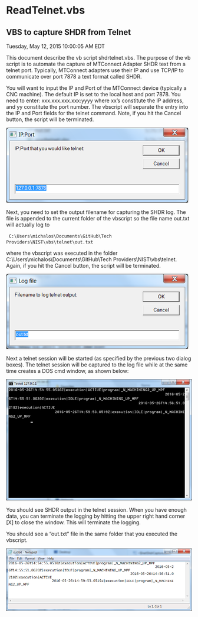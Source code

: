 ﻿
ReadTelnet.vbs
==============

VBS to capture SHDR from Telnet
--------------------------------
Tuesday, May 12, 2015 10:00:05 AM EDT

This document describe the vb script shdrtelnet.vbs. The purpose of the vb script is to automate the capture of MTConnect Adapter SHDR text from a telnet port. Typically, MTConnect adapters use their IP and use TCP/IP to communicate over port 7878 a text format called SHDR.



You will want to input the IP and Port of the MTConnect device (typically a CNC machine). The default IP is set to the local host and port 7878.  You need to enter: xxx.xxx.xxx.xxx:yyyy  where xx’s constitute the IP address, and yy constitute the port number. The vbscript will separate the entry into the IP and Port fields for the telnet command. Note, if you hit the Cancel button, the script will be terminated.

![Figure 1](./images/image1.png?raw=true) 

 Next, you need to set the output filename for capturing the SHDR log. The file is appended to the current folder of the vbscript so the file name out.txt will actually log to

	 C:\Users\michalos\Documents\GitHub\Tech Providers\NIST\vbs\telnet\out.txt


where the vbscript was executed in the folder C:\Users\michalos\Documents\GitHub\Tech Providers\NIST\vbs\telnet. Again, if you hit the Cancel button, the script will be terminated.

![Figure 2](./images/image2.png?raw=true) 

Next a telnet session will be started (as specified by the previous two dialog boxes). The telnet session will be captured to the log file while at the same time creates a DOS cmd window, as shown below:

![Figure 3](./images/image3.png?raw=true) 

You should see SHDR output in the telnet session. When you have enough data, you can terminate the logging by hitting the upper right hand corner [X] to close the window. This will terminate the logging. 

You should see a “out.txt” file in the same folder that you executed the vbscript.
 
![Figure 4](./images/image4.png?raw=true) 

